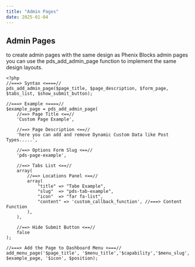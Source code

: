 ```yaml
---
title: "Admin Pages"
date: 2025-01-04
---
```


## Admin Pages

to create admin pages with the same design as Phenix Blocks admin pages you can use the pds\_add\_admin\_page function to implement the same design layouts.

```
<?php
//===> Syntax <====//
pds_add_admin_page($page_title, $page_description, $form_page, $tabs_list, $show_submit_button);

//===> Example <====//
$example_page = pds_add_admin_page(
    //==> Page Title <==//
    'Custom Page Example',

    //==> Page Description <==//
    'here you can add and remove Dynamic Custom Data like Post Types.....',

    //==> Options Form Slug <==//
    'pds-page-example',

    //==> Tabs List <==//
    array(
        //==> Locations Panel <==//
        array(
            "title" => "Tabe Example",
            "slug"  => "pds-tab-example",
            "icon"  => "far fa-list",
            "content" => 'custom_callback_function', //===> Content Function
        ),
    ),

    //==> Hide Submit Button <==//
    false
);

//===> Add the Page to Dashboard Menu <===//
add_menu_page('$page_title', '$menu_title','$capability','$menu_slug', $example_page, '$icon', $position);
```
